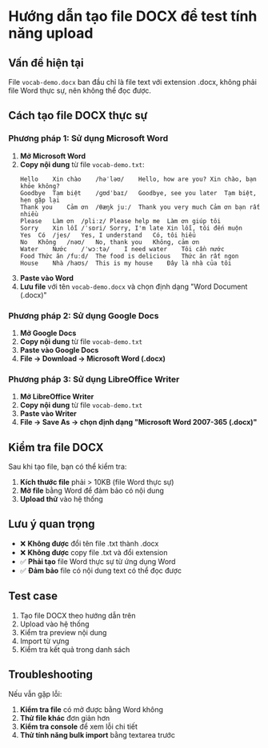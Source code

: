 # Hướng dẫn tạo file DOCX để test tính năng upload

## Vấn đề hiện tại
File `vocab-demo.docx` ban đầu chỉ là file text với extension .docx, không phải file Word thực sự, nên không thể đọc được.

## Cách tạo file DOCX thực sự

### Phương pháp 1: Sử dụng Microsoft Word
1. **Mở Microsoft Word**
2. **Copy nội dung** từ file `vocab-demo.txt`:
   ```
   Hello	Xin chào	/həˈləʊ/	Hello, how are you?	Xin chào, bạn khỏe không?
   Goodbye	Tạm biệt	/ɡʊdˈbaɪ/	Goodbye, see you later	Tạm biệt, hẹn gặp lại
   Thank you	Cảm ơn	/θæŋk juː/	Thank you very much	Cảm ơn bạn rất nhiều
   Please	Làm ơn	/pliːz/	Please help me	Làm ơn giúp tôi
   Sorry	Xin lỗi	/ˈsɒri/	Sorry, I'm late	Xin lỗi, tôi đến muộn
   Yes	Có	/jes/	Yes, I understand	Có, tôi hiểu
   No	Không	/nəʊ/	No, thank you	Không, cảm ơn
   Water	Nước	/ˈwɔːtə/	I need water	Tôi cần nước
   Food	Thức ăn	/fuːd/	The food is delicious	Thức ăn rất ngon
   House	Nhà	/haʊs/	This is my house	Đây là nhà của tôi
   ```
3. **Paste vào Word**
4. **Lưu file** với tên `vocab-demo.docx` và chọn định dạng "Word Document (.docx)"

### Phương pháp 2: Sử dụng Google Docs
1. **Mở Google Docs**
2. **Copy nội dung** từ file `vocab-demo.txt`
3. **Paste vào Google Docs**
4. **File → Download → Microsoft Word (.docx)**

### Phương pháp 3: Sử dụng LibreOffice Writer
1. **Mở LibreOffice Writer**
2. **Copy nội dung** từ file `vocab-demo.txt`
3. **Paste vào Writer**
4. **File → Save As → chọn định dạng "Microsoft Word 2007-365 (.docx)"**

## Kiểm tra file DOCX
Sau khi tạo file, bạn có thể kiểm tra:
1. **Kích thước file** phải > 10KB (file Word thực sự)
2. **Mở file** bằng Word để đảm bảo có nội dung
3. **Upload thử** vào hệ thống

## Lưu ý quan trọng
- ❌ **Không được** đổi tên file .txt thành .docx
- ❌ **Không được** copy file .txt và đổi extension
- ✅ **Phải tạo** file Word thực sự từ ứng dụng Word
- ✅ **Đảm bảo** file có nội dung text có thể đọc được

## Test case
1. Tạo file DOCX theo hướng dẫn trên
2. Upload vào hệ thống
3. Kiểm tra preview nội dung
4. Import từ vựng
5. Kiểm tra kết quả trong danh sách

## Troubleshooting
Nếu vẫn gặp lỗi:
1. **Kiểm tra file** có mở được bằng Word không
2. **Thử file khác** đơn giản hơn
3. **Kiểm tra console** để xem lỗi chi tiết
4. **Thử tính năng bulk import** bằng textarea trước





